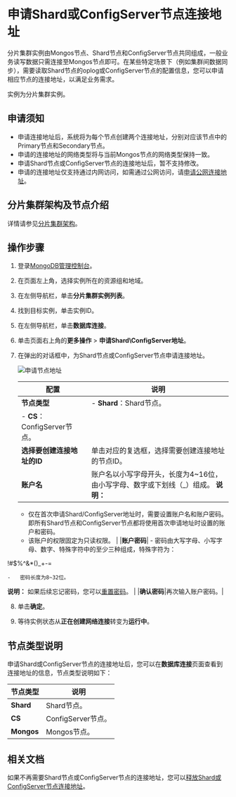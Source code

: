 # 申请Shard或ConfigServer节点连接地址

分片集群实例由Mongos节点、Shard节点和ConfigServer节点共同组成，一般业务读写数据只需连接至Mongos节点即可。在某些特定场景下（例如集群间数据同步），需要读取Shard节点的oplog或ConfigServer节点的配置信息，您可以申请相应节点的连接地址，以满足业务需求。

实例为分片集群实例。

## 申请须知

-   申请连接地址后，系统将为每个节点创建两个连接地址，分别对应该节点中的Primary节点和Secondary节点。
-   申请的连接地址的网络类型将与当前Mongos节点的网络类型保持一致。
-   申请Shard节点或ConfigServer节点的连接地址后，暂不支持修改。
-   申请的连接地址仅支持通过内网访问，如需通过公网访问，请[申请公网连接地址](/intl.zh-CN/分片集群快速入门/申请公网连接地址.md)。

## 分片集群架构及节点介绍

详情请参见[分片集群架构](/intl.zh-CN/产品简介/系统架构/分片集群架构.md)。

## 操作步骤

1.  登录[MongoDB管理控制台](https://mongodb.console.aliyun.com/)。

2.  在页面左上角，选择实例所在的资源组和地域。

3.  在左侧导航栏，单击**分片集群实例列表**。

4.  找到目标实例，单击实例ID。

5.  在左侧导航栏，单击**数据库连接**。

6.  单击页面右上角的**更多操作** \> **申请Shard\\ConfigServer地址**。

7.  在弹出的对话框中，为Shard节点或ConfigServer节点申请连接地址。

    ![申请节点地址](https://static-aliyun-doc.oss-cn-hangzhou.aliyuncs.com/assets/img/zh-CN/2646819951/p58471.png)

    |配置|说明|
    |--|--|
    |**节点类型**|    -   **Shard**：Shard节点。
    -   **CS**：ConfigServer节点。 |
    |**选择要创建连接地址的ID**|单击对应的复选框，选择需要创建连接地址的节点ID。|
    |**账户名**|账户名以小写字母开头，长度为4~16位，由小写字母、数字或下划线（\_）组成。 **说明：**

    -   仅在首次申请Shard/ConfigServer地址时，需要设置账户名和账户密码。即所有Shard节点和ConfigServer节点都将使用首次申请地址时设置的账户和密码。
    -   该账户的权限固定为只读权限。 |
    |**账户密码**|    -   密码由大写字母、小写字母、数字、特殊字符中的至少三种组成，特殊字符为：

!\#$%^&\*\(\)\_+-=

    -   密码长度为8~32位。
**说明：** 如果后续忘记密码，您可以[重置密码](/intl.zh-CN/用户指南/账号管理/重置密码.md)。 |
    |**确认密码**|再次输入账户密码。|

8.  单击**确定**。

9.  等待实例状态从**正在创建网络连接**转变为**运行中**。


## 节点类型说明

申请Shard或ConfigServer节点的连接地址后，您可以在**数据库连接**页面查看到连接地址的信息，节点类型说明如下：

|节点类型|说明|
|----|--|
|**Shard**|Shard节点。|
|**CS**|ConfigServer节点。|
|**Mongos**|Mongos节点。|

## 相关文档

如果不再需要Shard节点或ConfigServer节点的连接地址，您可以[释放Shard或ConfigServer节点连接地址](/intl.zh-CN/用户指南/管理网络连接/Shard或Configserver连接地址/释放Shard或ConfigServer节点连接地址.md)。

